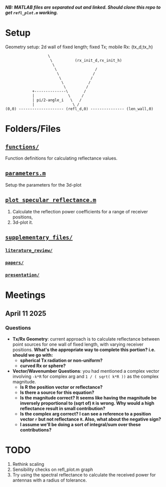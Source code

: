 ***NB: MATLAB files are separated out and linked. Should clone this repo to get `refl_plot.m` working.***

# Setup
Geometry setup: 2d wall of fixed length; fixed Tx; mobile Rx:
                 (tx_d,tx_h)                                              
                                                                        
                       \                                                
                        \          (rx_init_d,rx_init_h)                  
                         \                                              
                          \                 /                           
                           \               /                            
                            \             /                             
                             \           /                              
                              \         /                               
                +--------------\       /                                
                |               \     /                                 
                | pi/2-angle_i   \   /                                  
                |                 \ /                                   
    (0,0) -------------------- (refl_d,0) --------------- (len_wall,0)
# Folders/Files
## [`functions/`](https://github.com/AndyWhelan/DCU-Project-2025/blob/main/functions/)
Function definitions for calculating reflectance values.

## [`parameters.m`](https://github.com/AndyWhelan/DCU-Project-2025/blob/main/parameters.m)
Setup the parameters for the 3d-plot

## [`plot_specular_reflectance.m`](https://github.com/AndyWhelan/DCU-Project-2025/blob/main/plot_specular_reflectance.m)
1. Calculate the reflection power coefficients for a range of receiver positions,
2. 3d-plot it.

## [`supplementary_files/`](https://github.com/AndyWhelan/DCU-Project-2025/blob/main/supplementary_files/)
### [`literature_review/`](https://github.com/AndyWhelan/DCU-Project-2025/tree/main/supplementary_files/literature_review)
### [`papers/`](https://github.com/AndyWhelan/DCU-Project-2025/tree/main/supplementary_files/papers)
### [`presentation/`](https://github.com/AndyWhelan/DCU-Project-2025/tree/main/supplementary_files/presentation)

# Meetings

## April 11 2025

### Questions

* **Tx/Rx Geometry**: current approach is to calculate reflectance between point sources for one wall of fixed length, with varying receiver positions. **What's the appropriate way to complete this portion? i.e. should we go with:**
    * **spherical Tx radiation or non-uniform?**
    * **curved Rx or sphere?**
* **Vector/Wavenumber Questions**: you had mentioned a complex vector involving `-k*R` for complex arg and `1 / ( sqrt( k*R ))` as the complex magnitude.
    * **Is R the position vector or reflectance?**
    * **Is there a source for this equation?**
    * **Is the magnitude correct? It seems like having the magnitude be inversely proportional to (sqrt of) `R` is wrong. Why would a high reflectance result in small contribution?**
    * **Is the complex arg correct? I can see a reference to a position vector `r` but not reflectance `R`. Also, what about the negative sign?**
    * **I assume we'll be doing a sort of integral/sum over these contributions?**

# TODO
1. Rethink scaling
2. Sensibility checks on refl_plot.m graph
3. Try using the spectral reflectance to calculate the received power for antennas with a radius of tolerance.
